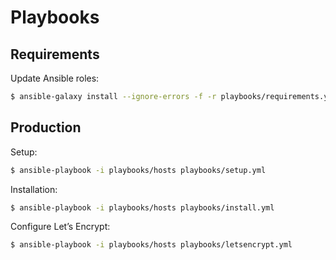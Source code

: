 # Playbooks

## Requirements

Update Ansible roles:

```bash
$ ansible-galaxy install --ignore-errors -f -r playbooks/requirements.yml
```

## Production

Setup:

```bash
$ ansible-playbook -i playbooks/hosts playbooks/setup.yml
```

Installation:

```bash
$ ansible-playbook -i playbooks/hosts playbooks/install.yml
```

Configure Let’s Encrypt:

```bash
$ ansible-playbook -i playbooks/hosts playbooks/letsencrypt.yml
```

